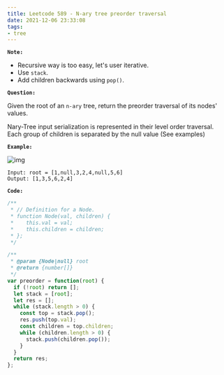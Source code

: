 ```yaml
---
title: Leetcode 589 - N-ary tree preorder traversal
date: 2021-12-06 23:33:08
tags:
- tree
---
```

**`Note:`**
- Recursive way is too easy, let's user iterative.
- Use `stack`.
- Add children backwards using `pop()`.

**`Question:`**

Given the root of an `n-ary` tree, return the preorder traversal of its nodes' values.

Nary-Tree input serialization is represented in their level order traversal. Each group of children is separated by the null value (See examples)

**`Example:`**

![img](https://assets.leetcode.com/uploads/2018/10/12/narytreeexample.png)
```
Input: root = [1,null,3,2,4,null,5,6]
Output: [1,3,5,6,2,4]
```

**`Code:`**
```javascript
/**
 * // Definition for a Node.
 * function Node(val, children) {
 *    this.val = val;
 *    this.children = children;
 * };
 */

/**
 * @param {Node|null} root
 * @return {number[]}
 */
var preorder = function(root) {
  if (!root) return [];
  let stack = [root];
  let res = [];
  while (stack.length > 0) {
    const top = stack.pop();
    res.push(top.val);
    const children = top.children;
    while (children.length > 0) {
      stack.push(children.pop());
    }
  }
  return res;
};
```